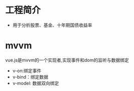 # 工程简介
+ 用于分析股票、基金、十年期国债收益率

# mvvm
vue.js是mvvm的一个实现者,实现事件和dom的监听与数据绑定
- v-on:绑定事件
- v-bind：绑定数据
- v-model: 数据双向绑定

